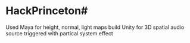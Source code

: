 # HackPrinceton#

Used Maya for height, normal, light maps build
Unity for 3D spatial audio source triggered with partical system effect
